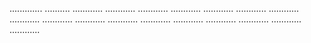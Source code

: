 ............. ..........
............
............
............
............
............
............
............
............
............
............
............
............
............
............
............
............
............


